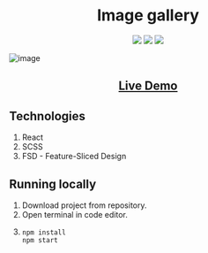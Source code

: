 <h1 align="center">Image gallery</h1>

<p align="center">
<img src="https://img.shields.io/github/followers/nyar1othotep?label=Follow&style=social">
<img src="https://img.shields.io/badge/made%20by-nyar1othotep-green">
<img src="https://img.shields.io/badge/react-18.2.0-blue">
</p>

![image](https://github.com/Nyar1othotep/image-gallery/assets/88327370/b6729b7b-8839-40f5-ba85-3b73c2492321)

<h2 align="center"><a  href="https://nyar1othotep.github.io/image-gallery/">Live Demo</a></h2>

## Technologies

1. React
2. SCSS
3. FSD - Feature-Sliced Design

## Running locally

1. Download project from repository.
2. Open terminal in code editor.
3.
	```
	npm install
	npm start
	```
